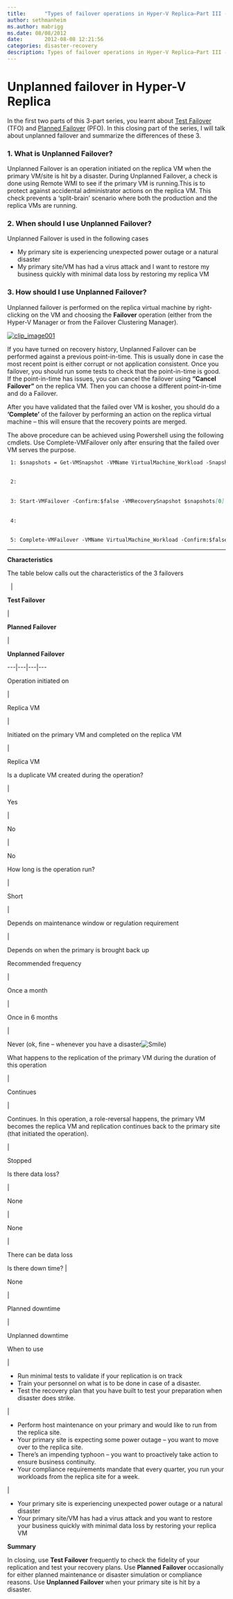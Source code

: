 ```yaml
---
title:      "Types of failover operations in Hyper-V Replica–Part III - Unplanned Failover"
author: sethmanheim
ms.author: mabrigg
ms.date: 08/08/2012
date:       2012-08-08 12:21:56
categories: disaster-recovery
description: Types of failover operations in Hyper-V Replica–Part III - Unplanned Failover
---
```

# Unplanned failover in Hyper-V Replica

In the first two parts of this 3-part series, you learnt about [Test Failover](https://blogs.technet.com/b/virtualization/archive/2012/07/26/types-of-failover-operations-in-hyper-v-replica.aspx) (TFO) and [Planned Failover](https://blogs.technet.com/b/virtualization/archive/2012/07/31/types-of-failover-operations-in-hyper-v-replica-part-ii-planned-failover.aspx) (PFO). In this closing part of the series, I will talk about unplanned failover and summarize the differences of these 3.

### 1\. What is Unplanned Failover? 

Unplanned Failover is an operation initiated on the replica VM when the primary VM/site is hit by a disaster. During Unplanned Failover, a check is done using Remote WMI to see if the primary VM is running.This is to protect against accidental administrator actions on the replica VM. This check prevents a ‘split-brain’ scenario where both the production and the replica VMs are running.

### 2\. When should I use Unplanned Failover? 

Unplanned Failover is used in the following cases 

  * My primary site is experiencing unexpected power outage or a natural disaster 
  * My primary site/VM has had a virus attack and I want to restore my business quickly with minimal data loss by restoring my replica VM



### 3\. How should I use Unplanned Failover?

Unplanned failover is performed on the replica virtual machine by right-clicking on the VM and choosing the **Failover** operation (either from the Hyper-V Manager or from the Failover Clustering Manager).

[![clip_image001](https://msdnshared.blob.core.windows.net/media/TNBlogsFS/prod.evol.blogs.technet.com/CommunityServer.Blogs.Components.WeblogFiles/00/00/00/50/45/metablogapi/5344.clip_image001_thumb_397A690F.jpg)](https://msdnshared.blob.core.windows.net/media/TNBlogsFS/prod.evol.blogs.technet.com/CommunityServer.Blogs.Components.WeblogFiles/00/00/00/50/45/metablogapi/4762.clip_image001_56CA9F77.jpg)

If you have turned on recovery history, Unplanned Failover can be performed against a previous point-in-time. This is usually done in case the most recent point is either corrupt or not application consistent. Once you failover, you should run some tests to check that the point-in-time is good. If the point-in-time has issues, you can cancel the failover using **“Cancel Failover”** on the replica VM. Then you can choose a different point-in-time and do a Failover.

After you have validated that the failed over VM is kosher, you should do a **‘Complete’** of the failover by performing an action on the replica virtual machine – this will ensure that the recovery points are merged.

The above procedure can be achieved using Powershell using the following cmdlets. Use Complete-VMFailover only after ensuring that the failed over VM serves the purpose.
    
```markdown
 1: $snapshots = Get-VMSnapshot -VMName VirtualMachine_Workload -SnapshotType Replica
    
    
 2:  
    
    
 3: Start-VMFailover -Confirm:$false -VMRecoverySnapshot $snapshots[0]
    
    
 4:  
    
    
 5: Complete-VMFailover -VMName VirtualMachine_Workload -Confirm:$false
```

****

**Characteristics**

The table below calls out the characteristics of the 3 failovers 

  | 

**Test Failover**

| 

**Planned Failover**

| 

**Unplanned Failover**  
  
---|---|---|---  
  
Operation initiated on

| 

Replica VM

| 

Initiated on the primary VM and completed on the replica VM

| 

Replica VM  
  
Is a duplicate VM created during the operation?

| 

Yes

| 

No

| 

No  
  
How long is the operation run?

| 

Short

| 

Depends on maintenance window or regulation requirement

| 

Depends on when the primary is brought back up  
  
Recommended frequency

| 

Once a month

| 

Once in 6 months

| 

Never (ok, fine – whenever you have a disaster![Smile](https://msdnshared.blob.core.windows.net/media/TNBlogsFS/prod.evol.blogs.technet.com/CommunityServer.Blogs.Components.WeblogFiles/00/00/00/50/45/metablogapi/2744.wlEmoticon-smile_5D36C706.png))  
  
What happens to the replication of the primary VM during the duration of this operation

| 

Continues

| 

Continues. In this operation, a role-reversal happens, the primary VM becomes the replica VM and replication continues back to the primary site (that initiated the operation).

| 

Stopped  
  
Is there data loss?

| 

None

| 

None

| 

There can be data loss  
  
Is there down time? | 

None

| 

Planned downtime

| 

Unplanned downtime  
  
When to use

| 

  * Run minimal tests to validate if your replication is on track 
  * Train your personnel on what is to be done in case of a disaster. 
  * Test the recovery plan that you have built to test your preparation when disaster does strike. 

| 

  * Perform host maintenance on your primary and would like to run from the replica site.
  * Your primary site is expecting some power outage – you want to move over to the replica site.
  * There’s an impending typhoon – you want to proactively take action to ensure business continuity.
  * Your compliance requirements mandate that every quarter, you run your workloads from the replica site for a week.

| 

  * Your primary site is experiencing unexpected power outage or a natural disaster 
  * Your primary site/VM has had a virus attack and you want to restore your business quickly with minimal data loss by restoring your replica VM

  
  
**Summary**

In closing, use **Test Failover** frequently to check the fidelity of your replication and test your recovery plans. Use **Planned Failover** occasionally for either planned maintenance or disaster simulation or compliance reasons. Use **Unplanned Failover** when your primary site is hit by a disaster.
